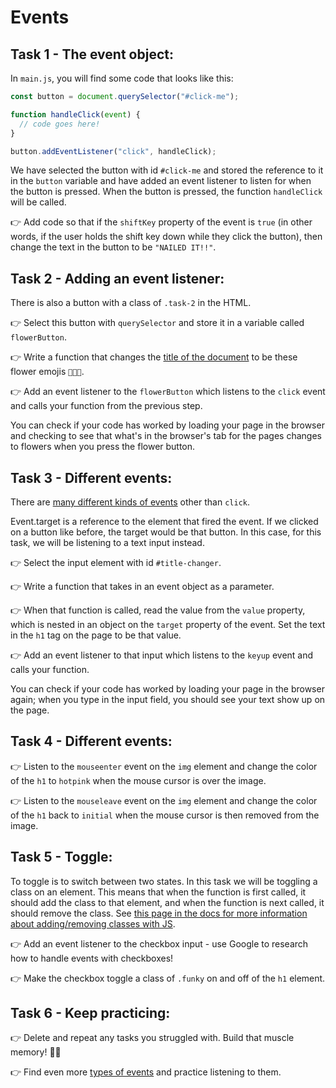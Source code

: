 # Events

## Task 1 - The event object:

In `main.js`, you will find some code that looks like this:

```js
const button = document.querySelector("#click-me");

function handleClick(event) {
  // code goes here!
}

button.addEventListener("click", handleClick);
```

We have selected the button with id `#click-me` and stored the reference to it in the `button` variable and have added an event listener to listen for when the button is pressed. When the button is pressed, the function `handleClick` will be called.

👉 Add code so that if the `shiftKey` property of the event is `true` (in other words, if the user holds the shift key down while they click the button), then change the text in the button to be `"NAILED IT!!"`.

## Task 2 - Adding an event listener:

There is also a button with a class of `.task-2` in the HTML.

👉 Select this button with `querySelector` and store it in a variable called `flowerButton`.

👉 Write a function that changes the [title of the document](https://developer.mozilla.org/en-US/docs/Web/API/Document/title) to be these flower emojis `💐🌷🌼`.

👉 Add an event listener to the `flowerButton` which listens to the `click` event and calls your function from the previous step.

You can check if your code has worked by loading your page in the browser and checking to see that what's in the browser's tab for the pages changes to flowers when you press the flower button.

## Task 3 - Different events:

There are [many different kinds of events](https://developer.mozilla.org/en-US/docs/Web/Events) other than `click`.

Event.target is a reference to the element that fired the event. If we clicked on a button like before, the target would be that button. In this case, for this task, we will be listening to a text input instead.

👉 Select the input element with id `#title-changer`.

👉 Write a function that takes in an event object as a parameter.

👉 When that function is called, read the value from the `value` property, which is nested in an object on the `target` property of the event. Set the text in the `h1` tag on the page to be that value.

👉 Add an event listener to that input which listens to the `keyup` event and calls your function.

You can check if your code has worked by loading your page in the browser again; when you type in the input field, you should see your text show up on the page.

## Task 4 - Different events:

👉 Listen to the `mouseenter` event on the `img` element and change the color of the `h1` to `hotpink` when the mouse cursor is over the image.

👉 Listen to the `mouseleave` event on the `img` element and change the color of the `h1` back to `initial` when the mouse cursor is then removed from the image.

## Task 5 - Toggle:

To toggle is to switch between two states. In this task we will be toggling a class on an element. This means that when the function is first called, it should add the class to that element, and when the function is next called, it should remove the class. See [this page in the docs for more information about adding/removing classes with JS](https://developer.mozilla.org/en-US/docs/Web/API/Element/classList).

👉 Add an event listener to the checkbox input - use Google to research how to handle events with checkboxes!

👉 Make the checkbox toggle a class of `.funky` on and off of the `h1` element.

## Task 6 - Keep practicing:

👉 Delete and repeat any tasks you struggled with. Build that muscle memory! 🧠💪

👉 Find even more [types of events](https://developer.mozilla.org/en-US/docs/Web/Events) and practice listening to them.
